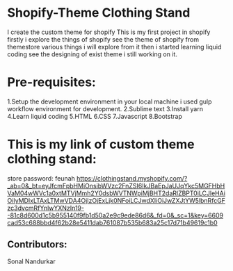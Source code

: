 # Shopify-Theme Clothing Stand
I  create the custom theme for shopify This is my first project in shopify firstly i explore the things of shopify see the theme of shopify from themestore various things i will explore from it then i started learning liquid coding see the designing of exist theme i still working on it.


# Pre-requisites:
1.Setup the development environment in your local machine i used gulp workflow environment for development.
2.Sublime text
3.Install yarn
4.Learn liquid coding
5.HTML
6.CSS
7.Javascript
8.Bootstrap

# This is my link of custom theme clothing stand:
store password: feunah
https://clothingstand.myshopify.com/?_ab=0&_bt=eyJfcmFpbHMiOnsibWVzc2FnZSI6IkJBaEpJaUJqYkc5MGFHbHVaM04wWVc1a0xtMTVjMmh2Y0dsbWVTNWpiMjBHT2daRlZBPT0iLCJleHAiOiIyMDIxLTAxLTMwVDA4OjIzOjExLjk0NFoiLCJwdXIiOiJwZXJtYW5lbnRfcGFzc3dvcmRfYnlwYXNzIn19--81c8d600d1c5b955140f9fb1d50a2e9c9ede86d6&_fd=0&_sc=1&key=6609cad53c688bbd4f62b28e5411dab761087b535b683a25c17d71b49619c1b0

## Contributors:
Sonal Nandurkar


